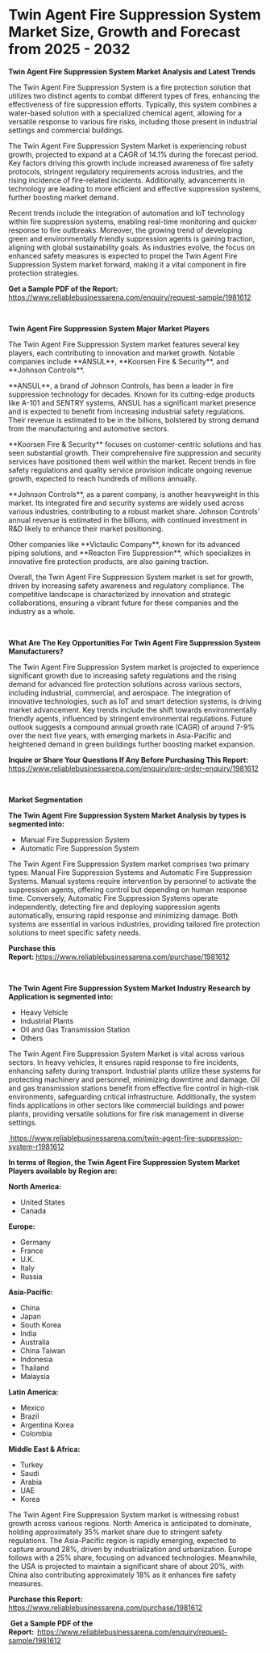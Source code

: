 <p><h1>Twin Agent Fire Suppression System Market Size, Growth and Forecast from 2025 - 2032</h1></p><p><strong>Twin Agent Fire Suppression System Market Analysis and Latest Trends</strong></p>
<p><p>The Twin Agent Fire Suppression System is a fire protection solution that utilizes two distinct agents to combat different types of fires, enhancing the effectiveness of fire suppression efforts. Typically, this system combines a water-based solution with a specialized chemical agent, allowing for a versatile response to various fire risks, including those present in industrial settings and commercial buildings.</p><p>The Twin Agent Fire Suppression System Market is experiencing robust growth, projected to expand at a CAGR of 14.1% during the forecast period. Key factors driving this growth include increased awareness of fire safety protocols, stringent regulatory requirements across industries, and the rising incidence of fire-related incidents. Additionally, advancements in technology are leading to more efficient and effective suppression systems, further boosting market demand.</p><p>Recent trends include the integration of automation and IoT technology within fire suppression systems, enabling real-time monitoring and quicker response to fire outbreaks. Moreover, the growing trend of developing green and environmentally friendly suppression agents is gaining traction, aligning with global sustainability goals. As industries evolve, the focus on enhanced safety measures is expected to propel the Twin Agent Fire Suppression System market forward, making it a vital component in fire protection strategies.</p></p>
<p><strong>Get a Sample PDF of the Report:&nbsp;</strong> <a href="https://www.reliablebusinessarena.com/enquiry/request-sample/1981612?utm_campaign=3578&utm_medium=2&utm_source=Github&utm_content=ia&utm_term=12042025&utm_id=twin-agent-fire-suppression-system">https://www.reliablebusinessarena.com/enquiry/request-sample/1981612</a></p>
<p>&nbsp;</p>
<p><strong>Twin Agent Fire Suppression System Major Market Players</strong></p>
<p><p>The Twin Agent Fire Suppression System market features several key players, each contributing to innovation and market growth. Notable companies include **ANSUL**, **Koorsen Fire & Security**, and **Johnson Controls**.</p><p>**ANSUL**, a brand of Johnson Controls, has been a leader in fire suppression technology for decades. Known for its cutting-edge products like A-101 and SENTRY systems, ANSUL has a significant market presence and is expected to benefit from increasing industrial safety regulations. Their revenue is estimated to be in the billions, bolstered by strong demand from the manufacturing and automotive sectors.</p><p>**Koorsen Fire & Security** focuses on customer-centric solutions and has seen substantial growth. Their comprehensive fire suppression and security services have positioned them well within the market. Recent trends in fire safety regulations and quality service provision indicate ongoing revenue growth, expected to reach hundreds of millions annually.</p><p>**Johnson Controls**, as a parent company, is another heavyweight in this market. Its integrated fire and security systems are widely used across various industries, contributing to a robust market share. Johnson Controls' annual revenue is estimated in the billions, with continued investment in R&D likely to enhance their market positioning.</p><p>Other companies like **Victaulic Company**, known for its advanced piping solutions, and **Reacton Fire Suppression**, which specializes in innovative fire protection products, are also gaining traction. </p><p>Overall, the Twin Agent Fire Suppression System market is set for growth, driven by increasing safety awareness and regulatory compliance. The competitive landscape is characterized by innovation and strategic collaborations, ensuring a vibrant future for these companies and the industry as a whole.</p></p>
<p>&nbsp;</p>
<p><strong>What Are The Key Opportunities For Twin Agent Fire Suppression System Manufacturers?</strong></p>
<p><p>The Twin Agent Fire Suppression System market is projected to experience significant growth due to increasing safety regulations and the rising demand for advanced fire protection solutions across various sectors, including industrial, commercial, and aerospace. The integration of innovative technologies, such as IoT and smart detection systems, is driving market advancement. Key trends include the shift towards environmentally friendly agents, influenced by stringent environmental regulations. Future outlook suggests a compound annual growth rate (CAGR) of around 7-9% over the next five years, with emerging markets in Asia-Pacific and heightened demand in green buildings further boosting market expansion.</p></p>
<p><strong>Inquire or Share Your Questions If Any Before Purchasing This Report:</strong> <a href="https://www.reliablebusinessarena.com/enquiry/pre-order-enquiry/1981612?utm_campaign=3578&utm_medium=2&utm_source=Github&utm_content=ia&utm_term=12042025&utm_id=twin-agent-fire-suppression-system">https://www.reliablebusinessarena.com/enquiry/pre-order-enquiry/1981612</a></p>
<p>&nbsp;</p>
<p><strong>Market Segmentation</strong></p>
<p><strong>The Twin Agent Fire Suppression System Market Analysis by types is segmented into:</strong></p>
<p><ul><li>Manual Fire Suppression System</li><li>Automatic Fire Suppression System</li></ul></p>
<p><p>The Twin Agent Fire Suppression System market comprises two primary types: Manual Fire Suppression Systems and Automatic Fire Suppression Systems. Manual systems require intervention by personnel to activate the suppression agents, offering control but depending on human response time. Conversely, Automatic Fire Suppression Systems operate independently, detecting fire and deploying suppression agents automatically, ensuring rapid response and minimizing damage. Both systems are essential in various industries, providing tailored fire protection solutions to meet specific safety needs.</p></p>
<p><strong>Purchase this Report:&nbsp;</strong><a href="https://www.reliablebusinessarena.com/purchase/1981612?utm_campaign=3578&utm_medium=2&utm_source=Github&utm_content=ia&utm_term=12042025&utm_id=twin-agent-fire-suppression-system">https://www.reliablebusinessarena.com/purchase/1981612</a></p>
<p>&nbsp;</p>
<p><strong>The Twin Agent Fire Suppression System Market Industry Research by Application is segmented into:</strong></p>
<p><ul><li>Heavy Vehicle</li><li>Industrial Plants</li><li>Oil and Gas Transmission Station</li><li>Others</li></ul></p>
<p><p>The Twin Agent Fire Suppression System Market is vital across various sectors. In heavy vehicles, it ensures rapid response to fire incidents, enhancing safety during transport. Industrial plants utilize these systems for protecting machinery and personnel, minimizing downtime and damage. Oil and gas transmission stations benefit from effective fire control in high-risk environments, safeguarding critical infrastructure. Additionally, the system finds applications in other sectors like commercial buildings and power plants, providing versatile solutions for fire risk management in diverse settings.</p></p>
<p><a href="https://www.reliablebusinessarena.com/twin-agent-fire-suppression-system-r1981612?utm_campaign=3578&utm_medium=2&utm_source=Github&utm_content=ia&utm_term=12042025&utm_id=twin-agent-fire-suppression-system">&nbsp;https://www.reliablebusinessarena.com/twin-agent-fire-suppression-system-r1981612</a></p>
<p><strong>In terms of Region, the Twin Agent Fire Suppression System Market Players available by Region are:</strong></p>
<p>
    <p> <strong> North America: </strong>
        <ul>
            <li>United States</li>
            <li>Canada</li>
        </ul>
        </p> 
    <p> <strong> Europe: </strong>
        <ul>
            <li>Germany</li>
            <li>France</li>
            <li>U.K.</li>
            <li>Italy</li>
            <li>Russia</li>
        </ul>
        </p> 
    <p> <strong> Asia-Pacific: </strong>
        <ul>
            <li>China</li>
            <li>Japan</li>
            <li>South Korea</li>
            <li>India</li>
            <li>Australia</li>
            <li>China Taiwan</li>
            <li>Indonesia</li>
            <li>Thailand</li>
            <li>Malaysia</li>
        </ul>
        </p> 
    <p> <strong> Latin America: </strong>
        <ul>
            <li>Mexico</li>
            <li>Brazil</li>
            <li>Argentina Korea</li>
            <li>Colombia</li>
        </ul>
        </p> 
    <p> <strong> Middle East & Africa: </strong>
        <ul>
            <li>Turkey</li>
            <li>Saudi</li>
            <li>Arabia</li>
            <li>UAE</li>
            <li>Korea</li>
        </ul>
    </p>
    </p>
<p><p>The Twin Agent Fire Suppression System market is witnessing robust growth across various regions. North America is anticipated to dominate, holding approximately 35% market share due to stringent safety regulations. The Asia-Pacific region is rapidly emerging, expected to capture around 28%, driven by industrialization and urbanization. Europe follows with a 25% share, focusing on advanced technologies. Meanwhile, the USA is projected to maintain a significant share of about 20%, with China also contributing approximately 18% as it enhances fire safety measures.</p></p>
<p><strong>Purchase this Report: </strong><a href="https://www.reliablebusinessarena.com/purchase/1981612?utm_campaign=3578&utm_medium=2&utm_source=Github&utm_content=ia&utm_term=12042025&utm_id=twin-agent-fire-suppression-system">https://www.reliablebusinessarena.com/purchase/1981612</a></p>
<p>&nbsp;<strong>Get a Sample PDF of the Report:&nbsp;&nbsp;</strong><a href="https://www.reliablebusinessarena.com/enquiry/request-sample/1981612?utm_campaign=3578&utm_medium=2&utm_source=Github&utm_content=ia&utm_term=12042025&utm_id=twin-agent-fire-suppression-system">https://www.reliablebusinessarena.com/enquiry/request-sample/1981612</a></p>
<p><strong></strong></p>
<p><p></p><p></p><p></p></p>